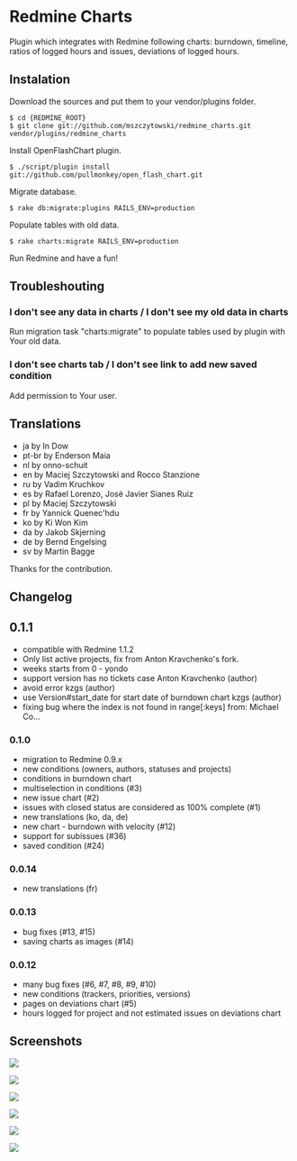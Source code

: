 Redmine Charts
==============

Plugin which integrates with Redmine following charts: burndown, timeline, ratios of logged hours and issues, deviations of logged hours. 

## Instalation

Download the sources and put them to your vendor/plugins folder.

    $ cd {REDMINE_ROOT}
    $ git clone git://github.com/mszczytowski/redmine_charts.git vendor/plugins/redmine_charts

Install OpenFlashChart plugin. 

    $ ./script/plugin install git://github.com/pullmonkey/open_flash_chart.git

Migrate database.

    $ rake db:migrate:plugins RAILS_ENV=production

Populate tables with old data.

    $ rake charts:migrate RAILS_ENV=production

Run Redmine and have a fun!

## Troubleshouting

### I don't see any data in charts / I don't see my old data in charts

Run migration task "charts:migrate" to populate tables used by plugin with Your old data.

### I don't see charts tab / I don't see link to add new saved condition

Add permission to Your user.

## Translations

- ja by In Dow
- pt-br by Enderson Maia
- nl by onno-schuit
- en by Maciej Szczytowski and Rocco Stanzione
- ru by Vadim Kruchkov
- es by Rafael Lorenzo, José Javier Sianes Ruiz 
- pl by Maciej Szczytowski
- fr by Yannick Quenec'hdu
- ko by Ki Won Kim
- da by Jakob Skjerning
- de by Bernd Engelsing
- sv by Martin Bagge

Thanks for the contribution. 

## Changelog

## 0.1.1
- compatible with Redmine 1.1.2
- Only list active projects, fix from Anton Kravchenko's fork. 
- weeks starts from 0 - yondo
- support version has no tickets case Anton Kravchenko (author)
- avoid error  kzgs (author)
- use Version#start_date for start date of burndown chart  kzgs (author)
- fixing bug where the index is not found in range[:keys] from: Michael Co... 

### 0.1.0

- migration to Redmine 0.9.x
- new conditions (owners, authors, statuses and projects)
- conditions in burndown chart
- multiselection in conditions (#3)
- new issue chart (#2)
- issues with closed status are considered as 100% complete (#1)
- new translations (ko, da, de)
- new chart - burndown with velocity (#12)
- support for subissues (#36)
- saved condition (#24)

### 0.0.14

- new translations (fr)

### 0.0.13

- bug fixes (#13, #15)
- saving charts as images (#14)

### 0.0.12

- many bug fixes (#6, #7, #8, #9, #10)
- new conditions (trackers, priorities, versions)
- pages on deviations chart (#5)
- hours logged for project and not estimated issues on deviations chart

## Screenshots

![](http://farm4.static.flickr.com/3568/4599631980_fe37fc3fd7_o.jpg)

![](http://farm5.static.flickr.com/4035/4599631940_3b4d1a2642_o.jpg)

![](http://farm2.static.flickr.com/1298/4599014565_1d9be4c04d_o.jpg)

![](http://farm2.static.flickr.com/1159/4599014491_c22cba7925_o.jpg)

![](http://farm2.static.flickr.com/1056/4599014527_d8b7b6457f_o.jpg)

![](http://farm2.static.flickr.com/1401/4599631776_65e0d0bfa2_o.jpg)
